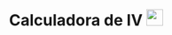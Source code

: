 <div align="center">
  <h1>Calculadora de IV <a href="https://calculadoradeiv.com.br/"> <img src="https://raw.githubusercontent.com/kaueMarques/kaueMarques/master/hi.gif" height="30px" width="30"> </h1>
</div>

